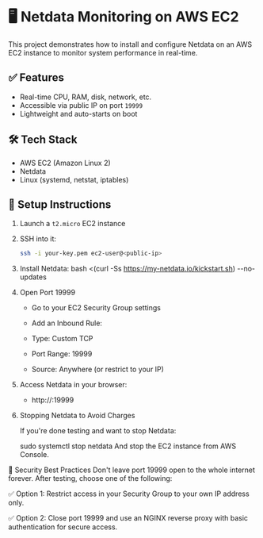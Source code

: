 # 🖥️ Netdata Monitoring on AWS EC2

This project demonstrates how to install and configure Netdata on an AWS EC2 instance to monitor system performance in real-time.

## ✅ Features
- Real-time CPU, RAM, disk, network, etc.
- Accessible via public IP on port `19999`
- Lightweight and auto-starts on boot

## 🛠️ Tech Stack
- AWS EC2 (Amazon Linux 2)
- Netdata
- Linux (systemd, netstat, iptables)

## 🔧 Setup Instructions

1. Launch a `t2.micro` EC2 instance

2. SSH into it:
   ```bash
   ssh -i your-key.pem ec2-user@<public-ip>

3.  Install Netdata:
    bash <(curl -Ss https://my-netdata.io/kickstart.sh) --no-updates

4. Open Port 19999

   *  Go to your EC2 Security Group settings
 
   *  Add an Inbound Rule:

   *  Type: Custom TCP

   *  Port Range: 19999

   *  Source: Anywhere (or restrict to your IP)

5. Access Netdata in your browser:

   * http://<your-ec2-public-ip>:19999

6. Stopping Netdata to Avoid Charges
   
   If you're done testing and want to stop Netdata:

   sudo systemctl stop netdata
   And stop the EC2 instance from AWS Console.

   
🔐 Security Best Practices
Don't leave port 19999 open to the whole internet forever. After testing, choose one of the following:

✅ Option 1: Restrict access in your Security Group to your own IP address only.

✅ Option 2: Close port 19999 and use an NGINX reverse proxy with basic authentication for secure access.
